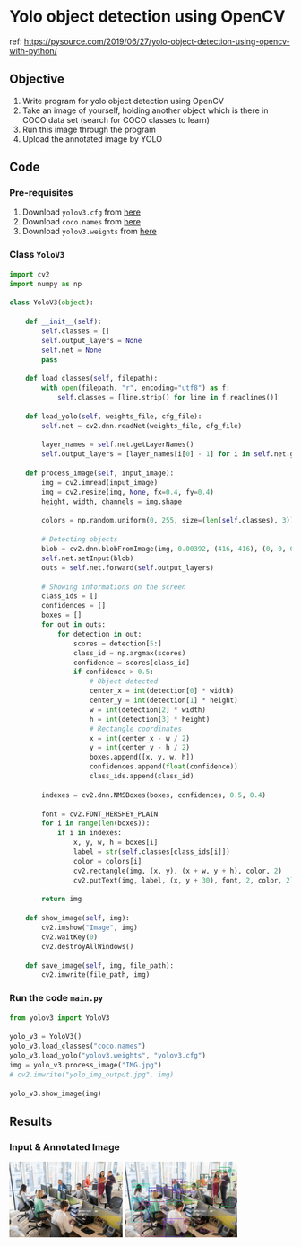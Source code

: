 # Yolo object detection using OpenCV

ref: https://pysource.com/2019/06/27/yolo-object-detection-using-opencv-with-python/

## Objective

1. Write program for yolo object detection using OpenCV
2. Take an image of yourself, holding another object which is there in COCO data set (search for COCO classes to learn)
3. Run this image through the program
4. Upload the annotated image by YOLO

## Code

### Pre-requisites

1. Download `yolov3.cfg` from [here](https://raw.githubusercontent.com/pjreddie/darknet/master/cfg/yolov3.cfg)
2. Download `coco.names` from [here](https://raw.githubusercontent.com/pjreddie/darknet/master/data/coco.names)
3. Download `yolov3.weights` from [here](https://pjreddie.com/media/files/yolov3.weights)

### Class `YoloV3`

```python
import cv2
import numpy as np

class YoloV3(object):

    def __init__(self):
        self.classes = []
        self.output_layers = None
        self.net = None
        pass

    def load_classes(self, filepath):
        with open(filepath, "r", encoding="utf8") as f:
            self.classes = [line.strip() for line in f.readlines()]

    def load_yolo(self, weights_file, cfg_file):
        self.net = cv2.dnn.readNet(weights_file, cfg_file)
        
        layer_names = self.net.getLayerNames()
        self.output_layers = [layer_names[i[0] - 1] for i in self.net.getUnconnectedOutLayers()]

    def process_image(self, input_image):
        img = cv2.imread(input_image)
        img = cv2.resize(img, None, fx=0.4, fy=0.4)
        height, width, channels = img.shape

        colors = np.random.uniform(0, 255, size=(len(self.classes), 3))

        # Detecting objects
        blob = cv2.dnn.blobFromImage(img, 0.00392, (416, 416), (0, 0, 0), True, crop=False)
        self.net.setInput(blob)
        outs = self.net.forward(self.output_layers)

        # Showing informations on the screen
        class_ids = []
        confidences = []
        boxes = []
        for out in outs:
            for detection in out:
                scores = detection[5:]
                class_id = np.argmax(scores)
                confidence = scores[class_id]
                if confidence > 0.5:
                    # Object detected
                    center_x = int(detection[0] * width)
                    center_y = int(detection[1] * height)
                    w = int(detection[2] * width)
                    h = int(detection[3] * height)
                    # Rectangle coordinates
                    x = int(center_x - w / 2)
                    y = int(center_y - h / 2)
                    boxes.append([x, y, w, h])
                    confidences.append(float(confidence))
                    class_ids.append(class_id)

        indexes = cv2.dnn.NMSBoxes(boxes, confidences, 0.5, 0.4)

        font = cv2.FONT_HERSHEY_PLAIN
        for i in range(len(boxes)):
            if i in indexes:
                x, y, w, h = boxes[i]
                label = str(self.classes[class_ids[i]])
                color = colors[i]
                cv2.rectangle(img, (x, y), (x + w, y + h), color, 2)
                cv2.putText(img, label, (x, y + 30), font, 2, color, 2)

        return img

    def show_image(self, img):
        cv2.imshow("Image", img)
        cv2.waitKey(0)
        cv2.destroyAllWindows()

    def save_image(self, img, file_path):
        cv2.imwrite(file_path, img)
```

### Run the code `main.py`

```python
from yolov3 import YoloV3

yolo_v3 = YoloV3()
yolo_v3.load_classes("coco.names")
yolo_v3.load_yolo("yolov3.weights", "yolov3.cfg")
img = yolo_v3.process_image("IMG.jpg")
# cv2.imwrite("yolo_img_output.jpg", img)

yolo_v3.show_image(img)
```

## Results

### Input & Annotated Image

<a href="url"><img src="https://github.com/anuragal/yolov3_opencv/blob/master/IMG.jpg" height="40%" width="40%" ></a>
<a href="url"><img src="https://github.com/anuragal/yolov3_opencv/blob/master/yolo_img_output.jpg" height="40%" width="40%" ></a>
